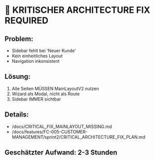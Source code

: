 # 🚨 KRITISCHER ARCHITECTURE FIX REQUIRED

## Problem:
- Sidebar fehlt bei 'Neuer Kunde'
- Kein einheitliches Layout
- Navigation inkonsistent

## Lösung:
1. Alle Seiten MÜSSEN MainLayoutV2 nutzen
2. Wizard als Modal, nicht als Route
3. Sidebar IMMER sichtbar

## Details:
- /docs/CRITICAL_FIX_MAINLAYOUT_MISSING.md
- /docs/features/FC-005-CUSTOMER-MANAGEMENT/sprint2/CRITICAL_ARCHITECTURE_FIX_PLAN.md

## Geschätzter Aufwand: 2-3 Stunden

